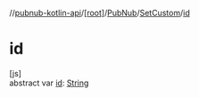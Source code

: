 //[pubnub-kotlin-api](../../../../index.md)/[[root]](../../index.md)/[PubNub](../index.md)/[SetCustom](index.md)/[id](id.md)

# id

[js]\
abstract var [id](id.md): [String](https://kotlinlang.org/api/core/kotlin-stdlib/kotlin/-string/index.html)
